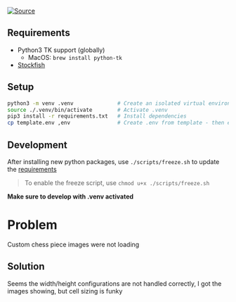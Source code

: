 [![Source](https://img.shields.io/badge/source-26A5E4?style=for-the-badge&logo=telegram&logoColor=white)](https://t.me/learn_all_code/35548)

## Requirements
- Python3 TK support (globally) 
    - MacOS: `brew install python-tk`
- [Stockfish](https://stockfishchess.org/)

## Setup
```sh
python3 -m venv .venv              # Create an isolated virtual environment for the project
source ./.venv/bin/activate        # Activate .venv
pip3 install -r requirements.txt   # Install dependencies
cp template.env ,env               # Create .env from template - then edit it with the path to your stockfish installation
```

## Development
After installing new python packages, use `./scripts/freeze.sh` to update the [requirements](./requirements.txt)
> To enable the freeze script, use `chmod u+x ./scripts/freeze.sh`

**Make sure to develop with .venv activated**

# Problem
Custom chess piece images were not loading

## Solution
Seems the width/height configurations are not handled correctly, I got the images showing, but cell sizing is funky
